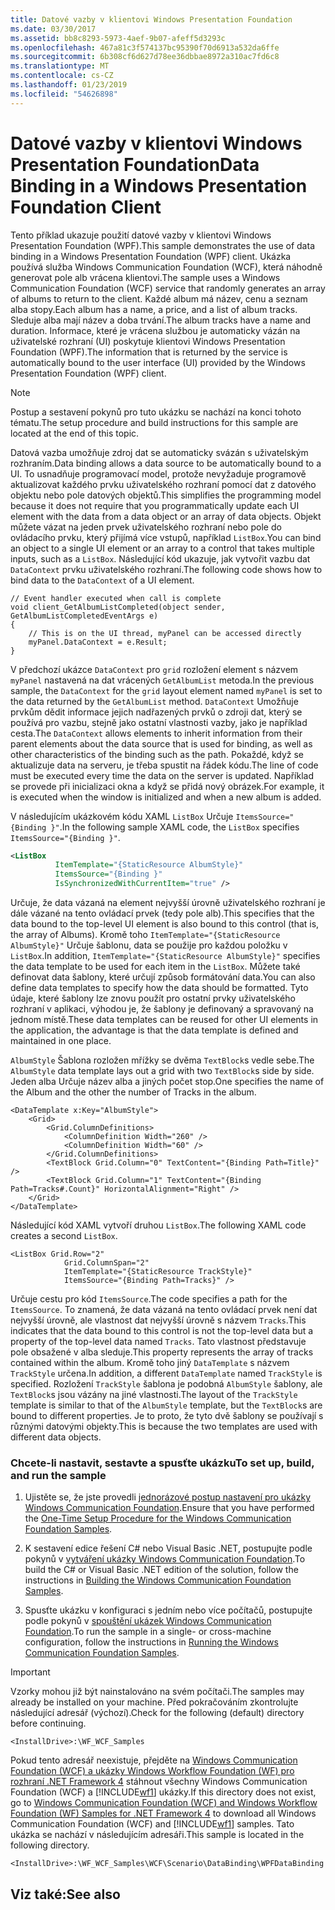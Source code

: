 ```yaml
---
title: Datové vazby v klientovi Windows Presentation Foundation
ms.date: 03/30/2017
ms.assetid: bb8c8293-5973-4aef-9b07-afeff5d3293c
ms.openlocfilehash: 467a81c3f574137bc95390f70d6913a532da6ffe
ms.sourcegitcommit: 6b308cf6d627d78ee36dbbae8972a310ac7fd6c8
ms.translationtype: MT
ms.contentlocale: cs-CZ
ms.lasthandoff: 01/23/2019
ms.locfileid: "54626898"
---
```

# <a name="data-binding-in-a-windows-presentation-foundation-client"></a><span data-ttu-id="dcebf-102">Datové vazby v klientovi Windows Presentation Foundation</span><span class="sxs-lookup"><span data-stu-id="dcebf-102">Data Binding in a Windows Presentation Foundation Client</span></span>
<span data-ttu-id="dcebf-103">Tento příklad ukazuje použití datové vazby v klientovi Windows Presentation Foundation (WPF).</span><span class="sxs-lookup"><span data-stu-id="dcebf-103">This sample demonstrates the use of data binding in a Windows Presentation Foundation (WPF) client.</span></span> <span data-ttu-id="dcebf-104">Ukázka používá služba Windows Communication Foundation (WCF), která náhodně generovat pole alb vrácena klientovi.</span><span class="sxs-lookup"><span data-stu-id="dcebf-104">The sample uses a Windows Communication Foundation (WCF) service that randomly generates an array of albums to return to the client.</span></span> <span data-ttu-id="dcebf-105">Každé album má název, cenu a seznam alba stopy.</span><span class="sxs-lookup"><span data-stu-id="dcebf-105">Each album has a name, a price, and a list of album tracks.</span></span> <span data-ttu-id="dcebf-106">Sleduje alba mají název a doba trvání.</span><span class="sxs-lookup"><span data-stu-id="dcebf-106">The album tracks have a name and duration.</span></span> <span data-ttu-id="dcebf-107">Informace, které je vrácena službou je automaticky vázán na uživatelské rozhraní (UI) poskytuje klientovi Windows Presentation Foundation (WPF).</span><span class="sxs-lookup"><span data-stu-id="dcebf-107">The information that is returned by the service is automatically bound to the user interface (UI) provided by the Windows Presentation Foundation (WPF) client.</span></span>  
  
> [!NOTE]
>  <span data-ttu-id="dcebf-108">Postup a sestavení pokynů pro tuto ukázku se nachází na konci tohoto tématu.</span><span class="sxs-lookup"><span data-stu-id="dcebf-108">The setup procedure and build instructions for this sample are located at the end of this topic.</span></span>  
  
 <span data-ttu-id="dcebf-109">Datová vazba umožňuje zdroj dat se automaticky svázán s uživatelským rozhraním.</span><span class="sxs-lookup"><span data-stu-id="dcebf-109">Data binding allows a data source to be automatically bound to a UI.</span></span> <span data-ttu-id="dcebf-110">To usnadňuje programovací model, protože nevyžaduje programově aktualizovat každého prvku uživatelského rozhraní pomocí dat z datového objektu nebo pole datových objektů.</span><span class="sxs-lookup"><span data-stu-id="dcebf-110">This simplifies the programming model because it does not require that you programmatically update each UI element with the data from a data object or an array of data objects.</span></span> <span data-ttu-id="dcebf-111">Objekt můžete vázat na jeden prvek uživatelského rozhraní nebo pole do ovládacího prvku, který přijímá více vstupů, například `ListBox`.</span><span class="sxs-lookup"><span data-stu-id="dcebf-111">You can bind an object to a single UI element or an array to a control that takes multiple inputs, such as a `ListBox`.</span></span> <span data-ttu-id="dcebf-112">Následující kód ukazuje, jak vytvořit vazbu dat `DataContext` prvku uživatelského rozhraní.</span><span class="sxs-lookup"><span data-stu-id="dcebf-112">The following code shows how to bind data to the `DataContext` of a UI element.</span></span>  
  
```  
// Event handler executed when call is complete  
void client_GetAlbumListCompleted(object sender, GetAlbumListCompletedEventArgs e)  
{  
    // This is on the UI thread, myPanel can be accessed directly  
    myPanel.DataContext = e.Result;   
}  
```  
  
 <span data-ttu-id="dcebf-113">V předchozí ukázce `DataContext` pro `grid` rozložení element s názvem `myPanel` nastavená na dat vrácených `GetAlbumList` metoda.</span><span class="sxs-lookup"><span data-stu-id="dcebf-113">In the previous sample, the `DataContext` for the `grid` layout element named `myPanel` is set to the data returned by the `GetAlbumList` method.</span></span> <span data-ttu-id="dcebf-114">`DataContext` Umožňuje prvkům dědit informace jejich nadřazených prvků o zdroji dat, který se používá pro vazbu, stejně jako ostatní vlastnosti vazby, jako je například cesta.</span><span class="sxs-lookup"><span data-stu-id="dcebf-114">The `DataContext` allows elements to inherit information from their parent elements about the data source that is used for binding, as well as other characteristics of the binding such as the path.</span></span> <span data-ttu-id="dcebf-115">Pokaždé, když se aktualizuje data na serveru, je třeba spustit na řádek kódu.</span><span class="sxs-lookup"><span data-stu-id="dcebf-115">The line of code must be executed every time the data on the server is updated.</span></span> <span data-ttu-id="dcebf-116">Například se provede při inicializaci okna a když se přidá nový obrázek.</span><span class="sxs-lookup"><span data-stu-id="dcebf-116">For example, it is executed when the window is initialized and when a new album is added.</span></span>  
  
 <span data-ttu-id="dcebf-117">V následujícím ukázkovém kódu XAML `ListBox` Určuje `ItemsSource="{Binding }"`.</span><span class="sxs-lookup"><span data-stu-id="dcebf-117">In the following sample XAML code, the `ListBox` specifies `ItemsSource="{Binding }"`.</span></span>  
  
```xml  
<ListBox   
          ItemTemplate="{StaticResource AlbumStyle}"  
          ItemsSource="{Binding }"   
          IsSynchronizedWithCurrentItem="true" />  
```  
  
 <span data-ttu-id="dcebf-118">Určuje, že data vázaná na element nejvyšší úrovně uživatelského rozhraní je dále vázané na tento ovládací prvek (tedy pole alb).</span><span class="sxs-lookup"><span data-stu-id="dcebf-118">This specifies that the data bound to the top-level UI element is also bound to this control (that is, the array of Albums).</span></span> <span data-ttu-id="dcebf-119">Kromě toho `ItemTemplate="{StaticResource AlbumStyle}"` Určuje šablonu, data se použije pro každou položku v `ListBox`.</span><span class="sxs-lookup"><span data-stu-id="dcebf-119">In addition, `ItemTemplate="{StaticResource AlbumStyle}"` specifies the data template to be used for each item in the `ListBox`.</span></span> <span data-ttu-id="dcebf-120">Můžete také definovat data šablony, které určují způsob formátování data.</span><span class="sxs-lookup"><span data-stu-id="dcebf-120">You can also define data templates to specify how the data should be formatted.</span></span> <span data-ttu-id="dcebf-121">Tyto údaje, které šablony lze znovu použít pro ostatní prvky uživatelského rozhraní v aplikaci, výhodou je, že šablony je definovaný a spravovaný na jednom místě.</span><span class="sxs-lookup"><span data-stu-id="dcebf-121">These data templates can be reused for other UI elements in the application, the advantage is that the data template is defined and maintained in one place.</span></span>  
  
 <span data-ttu-id="dcebf-122">`AlbumStyle` Šablona rozložen mřížky se dvěma `TextBlock`s vedle sebe.</span><span class="sxs-lookup"><span data-stu-id="dcebf-122">The `AlbumStyle` data template lays out a grid with two `TextBlock`s side by side.</span></span> <span data-ttu-id="dcebf-123">Jeden alba Určuje název alba a jiných počet stop.</span><span class="sxs-lookup"><span data-stu-id="dcebf-123">One specifies the name of the Album and the other the number of Tracks in the album.</span></span>  
  
```xaml  
<DataTemplate x:Key="AlbumStyle">  
    <Grid>  
        <Grid.ColumnDefinitions>  
            <ColumnDefinition Width="260" />  
            <ColumnDefinition Width="60" />  
        </Grid.ColumnDefinitions>  
        <TextBlock Grid.Column="0" TextContent="{Binding Path=Title}" />  
        <TextBlock Grid.Column="1" TextContent="{Binding Path=Tracks#.Count}" HorizontalAlignment="Right" />  
    </Grid>  
</DataTemplate>  
```  
  
 <span data-ttu-id="dcebf-124">Následující kód XAML vytvoří druhou `ListBox`.</span><span class="sxs-lookup"><span data-stu-id="dcebf-124">The following XAML code creates a second `ListBox`.</span></span>  
  
```xaml  
<ListBox Grid.Row="2"   
            Grid.ColumnSpan="2"   
            ItemTemplate="{StaticResource TrackStyle}"  
            ItemsSource="{Binding Path=Tracks}" />  
```  
  
 <span data-ttu-id="dcebf-125">Určuje cestu pro kód `ItemsSource`.</span><span class="sxs-lookup"><span data-stu-id="dcebf-125">The code specifies a path for the `ItemsSource`.</span></span> <span data-ttu-id="dcebf-126">To znamená, že data vázaná na tento ovládací prvek není dat nejvyšší úrovně, ale vlastnost dat nejvyšší úrovně s názvem `Tracks`.</span><span class="sxs-lookup"><span data-stu-id="dcebf-126">This indicates that the data bound to this control is not the top-level data but a property of the top-level data named `Tracks`.</span></span> <span data-ttu-id="dcebf-127">Tato vlastnost představuje pole obsažené v alba sleduje.</span><span class="sxs-lookup"><span data-stu-id="dcebf-127">This property represents the array of tracks contained within the album.</span></span> <span data-ttu-id="dcebf-128">Kromě toho jiný `DataTemplate` s názvem `TrackStyle` určena.</span><span class="sxs-lookup"><span data-stu-id="dcebf-128">In addition, a different `DataTemplate` named `TrackStyle` is specified.</span></span> <span data-ttu-id="dcebf-129">Rozložení `TrackStyle` šablona je podobná `AlbumStyle` šablony, ale `TextBlock`s jsou vázány na jiné vlastnosti.</span><span class="sxs-lookup"><span data-stu-id="dcebf-129">The layout of the `TrackStyle` template is similar to that of the `AlbumStyle` template, but the `TextBlock`s are bound to different properties.</span></span> <span data-ttu-id="dcebf-130">Je to proto, že tyto dvě šablony se používají s různými datovými objekty.</span><span class="sxs-lookup"><span data-stu-id="dcebf-130">This is because the two templates are used with different data objects.</span></span>  
  
### <a name="to-set-up-build-and-run-the-sample"></a><span data-ttu-id="dcebf-131">Chcete-li nastavit, sestavte a spusťte ukázku</span><span class="sxs-lookup"><span data-stu-id="dcebf-131">To set up, build, and run the sample</span></span>  
  
1.  <span data-ttu-id="dcebf-132">Ujistěte se, že jste provedli [jednorázové postup nastavení pro ukázky Windows Communication Foundation](../../../../docs/framework/wcf/samples/one-time-setup-procedure-for-the-wcf-samples.md).</span><span class="sxs-lookup"><span data-stu-id="dcebf-132">Ensure that you have performed the [One-Time Setup Procedure for the Windows Communication Foundation Samples](../../../../docs/framework/wcf/samples/one-time-setup-procedure-for-the-wcf-samples.md).</span></span>  
  
2.  <span data-ttu-id="dcebf-133">K sestavení edice řešení C# nebo Visual Basic .NET, postupujte podle pokynů v [vytváření ukázky Windows Communication Foundation](../../../../docs/framework/wcf/samples/building-the-samples.md).</span><span class="sxs-lookup"><span data-stu-id="dcebf-133">To build the C# or Visual Basic .NET edition of the solution, follow the instructions in [Building the Windows Communication Foundation Samples](../../../../docs/framework/wcf/samples/building-the-samples.md).</span></span>  
  
3.  <span data-ttu-id="dcebf-134">Spusťte ukázku v konfiguraci s jedním nebo více počítačů, postupujte podle pokynů v [spouštění ukázek Windows Communication Foundation](../../../../docs/framework/wcf/samples/running-the-samples.md).</span><span class="sxs-lookup"><span data-stu-id="dcebf-134">To run the sample in a single- or cross-machine configuration, follow the instructions in [Running the Windows Communication Foundation Samples](../../../../docs/framework/wcf/samples/running-the-samples.md).</span></span>  
  
> [!IMPORTANT]
>  <span data-ttu-id="dcebf-135">Vzorky mohou již být nainstalováno na svém počítači.</span><span class="sxs-lookup"><span data-stu-id="dcebf-135">The samples may already be installed on your machine.</span></span> <span data-ttu-id="dcebf-136">Před pokračováním zkontrolujte následující adresář (výchozí).</span><span class="sxs-lookup"><span data-stu-id="dcebf-136">Check for the following (default) directory before continuing.</span></span>  
>   
>  `<InstallDrive>:\WF_WCF_Samples`  
>   
>  <span data-ttu-id="dcebf-137">Pokud tento adresář neexistuje, přejděte na [Windows Communication Foundation (WCF) a ukázky Windows Workflow Foundation (WF) pro rozhraní .NET Framework 4](https://go.microsoft.com/fwlink/?LinkId=150780) stáhnout všechny Windows Communication Foundation (WCF) a [!INCLUDE[wf1](../../../../includes/wf1-md.md)] ukázky.</span><span class="sxs-lookup"><span data-stu-id="dcebf-137">If this directory does not exist, go to [Windows Communication Foundation (WCF) and Windows Workflow Foundation (WF) Samples for .NET Framework 4](https://go.microsoft.com/fwlink/?LinkId=150780) to download all Windows Communication Foundation (WCF) and [!INCLUDE[wf1](../../../../includes/wf1-md.md)] samples.</span></span> <span data-ttu-id="dcebf-138">Tato ukázka se nachází v následujícím adresáři.</span><span class="sxs-lookup"><span data-stu-id="dcebf-138">This sample is located in the following directory.</span></span>  
>   
>  `<InstallDrive>:\WF_WCF_Samples\WCF\Scenario\DataBinding\WPFDataBinding`  
  
## <a name="see-also"></a><span data-ttu-id="dcebf-139">Viz také:</span><span class="sxs-lookup"><span data-stu-id="dcebf-139">See also</span></span>
